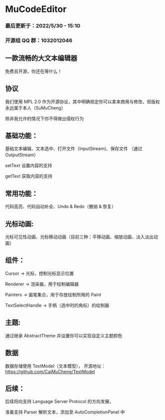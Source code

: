 # MuCodeEditor

### 最后更新于：2022/5/30 - 15:10

### 开源组 QQ 群：1032012046

## 一款流畅的大文本编辑器

免费且开源，你还在等什么！

## 协议

我们使用 MPL 2.0 作为开源协议，其中明确规定你可以拿来商用与修改，但版权永远属于本人（SuMuCheng）

除非我允许的情况下你不得做出侵权行为

## 基础功能：

基础文本编辑、文本选中、打开文件（InputStream)、保存文件 （通过 OutputStream）

setText 设置内容的支持

getText 获取内容的支持

## 常用功能：

代码高亮、代码自动补全、Undo & Redo（撤销 & 恢复）

## 光标动画:

光标可见性动画、光标移动动画（目前三种：平移动画、缩放动画、淡入淡出动画）

## 组件：

Cursor -> 光标，控制光标显示位置

Renderer -> 渲染器，用于绘制编辑器

Painters -> 画笔集合，用于存放绘制所用的 Paint

TextSelectHandle -> 手柄（选中时的角标）的绘制器

## 主题:

通过继承 AbstractTheme 并设置你可以实现自定义主题颜色

## 数据

数据存储使用 TextModel（文本模型），
开源地址：https://github.com/CaiMuCheng/TextModel

## 后续：

后续将向支持 Language Server Protocol 的方向发展，

准备支持 Parser 解析文本，添加至 AutoCompletionPanel 中